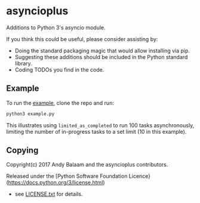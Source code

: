 # asyncioplus

Additions to Python 3's asyncio module.

If you think this could be useful, please consider assisting by:

* Doing the standard packaging magic that would allow installing via pip.
* Suggesting these additions should be included in the Python standard library.
* Coding TODOs you find in the code.

## Example

To run the [example](example.py), clone the repo and run:

```bash
python3 example.py
```

This illustrates using `limited_as_completed` to run 100 tasks asynchronously,
limiting the number of in-progress tasks to a set limit (10 in this example).

## Copying

Copyright(c) 2017 Andy Balaam and the asyncioplus contributors.

Released under the [Python Software Foundation Licence}(https://docs.python.org/3/license.html)
 - see [LICENSE.txt](LICENSE.txt) for details.
